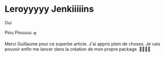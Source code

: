 # Leroyyyyy Jenkiiiiins

Oui

Piou Piouuuu 🛸

Merci Guillaume pour ce superbe article. J'ai appris plein de choses. Je vais pouvoir enfin me lancer dans la création de mon propre package. 🚀🚀🚀🚀
